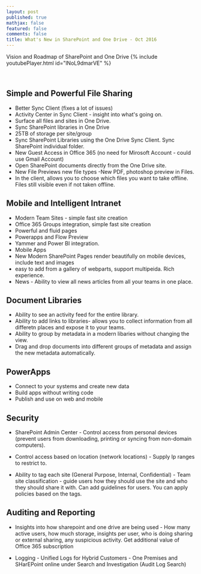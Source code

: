 ```yaml
---
layout: post
published: true
mathjax: false
featured: false
comments: false
title: What's New in SharePoint and One Drive - Oct 2016
---
```


Vision and Roadmap of SharePoint and One Drive
{% include youtubePlayer.html id="lNoL9dmarVE" %}  

<br>

## Simple and Powerful File Sharing

- Better Sync Client (fixes a lot of issues)
- Activity Center in Sync Client - insight into what's going on.
- Surface all files and sites in One Drive.
- Sync SharePoint libraries in One Drive
- 25TB of storage per site/group
- Sync SharePoint Libraries using the One Drive Sync Client. Sync SharePoint individual folder.
- New Guest Access in Office 365 (no need for Mirosoft Account - could use Gmail Account)
- Open SharePoint documents directly from the One Drive site.
- New File Previews new file types -New PDF, photoshop preview in Files.
- In the client, allows you to choose which files you want to take offline. Files still visible even if not taken offline.


## Mobile and Intelligent Intranet

- Modern Team Sites - simple fast site creation
- Office 365 Groups integration, simple fast site creation
- Powerful and fluid pages
- Powerapps and Flow Preview
- Yammer and Power BI integration.
- Mobile Apps
- New Modern SharePoint Pages render beautifully on mobile devices, include text and images
- easy to add from a gallery of webparts, support multipeida. Rich experience. 
- News - Ability to view all news articles from all your teams in one place.

## Document Libraries

- Ability to see an activity feed for the entire library. 
- Ability to add links to libraries- allows you to collect information from all differetn places and expose it to your teams.
- Ability to group by metadata in a modern libaries without changing the view. 
- Drag and drop documents into different groups of metadata and assign the new metadata automatically.


## PowerApps

- Connect to your systems and create new data
- Build apps without writing code
- Publish and use on web and mobile


## Security

- SharePoint Admin Center - Control access from personal devices (prevent users from downloading, printing or syncing from non-domain computers).

- Control access based on location (network locations) - Supply Ip ranges to restrict to.

- Ability to tag each site (General Purpose, Internal, Confidential) - Team site classification - guide users how they should use the site and who they should share it with. Can add guidelines for users. You can apply policies based on the tags.


## Auditing and Reporting

- Insights into how sharepoint and one drive are being used - How many active users, how much storage, insights per user, who is doing sharing or external sharing, any suspicious activity. Get additional value of Office 365 subscription

- Logging - Unified Logs for Hybrid Customers - One Premises and SHarEPoint online under Search and Investigation (Audit Log Search)


